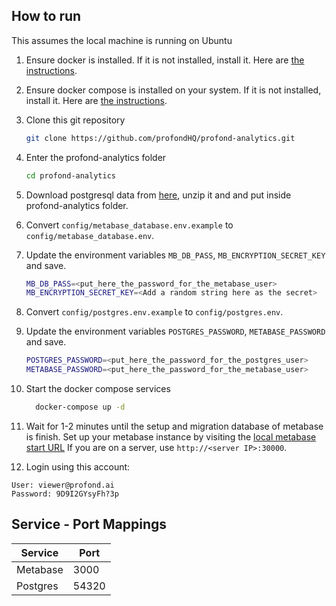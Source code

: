 ## How to run

This assumes the local machine is running on Ubuntu

1. Ensure docker is installed. If it is not installed, install it. Here are [the instructions](https://docs.docker.com/install/linux/docker-ce/ubuntu/).
2. Ensure docker compose is installed on your system. If it is not installed, install it. Here are [the instructions](https://docs.docker.com/compose/install/).
3. Clone this git repository

    ```bash
    git clone https://github.com/profondHQ/profond-analytics.git
    ```

4. Enter the profond-analytics folder

    ```bash
    cd profond-analytics
    ```
5. Download postgresql data from [here](https://drive.google.com/file/d/1U-WNdgYenrlI9b2INGqk3nUATPivGrkT/view?usp=sharing), unzip it and and put inside profond-analytics folder.

6. Convert `config/metabase_database.env.example` to `config/metabase_database.env`.
7. Update the environment variables `MB_DB_PASS`, `MB_ENCRYPTION_SECRET_KEY` and save.

    ```bash
    MB_DB_PASS=<put_here_the_password_for_the_metabase_user>
    MB_ENCRYPTION_SECRET_KEY=<Add a random string here as the secret>
    ```

8. Convert `config/postgres.env.example` to `config/postgres.env`.
9. Update the environment variables `POSTGRES_PASSWORD`, `METABASE_PASSWORD` and save.

    ```bash
    POSTGRES_PASSWORD=<put_here_the_password_for_the_postgres_user>
    METABASE_PASSWORD=<put_here_the_password_for_the_metabase_user>
    ```

10. Start the docker compose services

    ```bash
      docker-compose up -d
    ```

11. Wait for 1-2 minutes until the setup and migration database of metabase is finish.
Set up your metabase instance by visiting the [local metabase start URL](http://localhost:30000)
If you are on a server, use `http://<server IP>:30000`.

12. Login using this account:
```
User: viewer@profond.ai
Password: 9D9I2GYsyFh?3p
```

## Service - Port Mappings

| Service  | Port  |
| -------- | ----- |
| Metabase | 3000  |
| Postgres | 54320 |